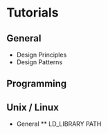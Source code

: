 # Tutorials

## General
* Design Principles
* Design Patterns

## Programming

## Unix / Linux
* General
** LD_LIBRARY PATH
